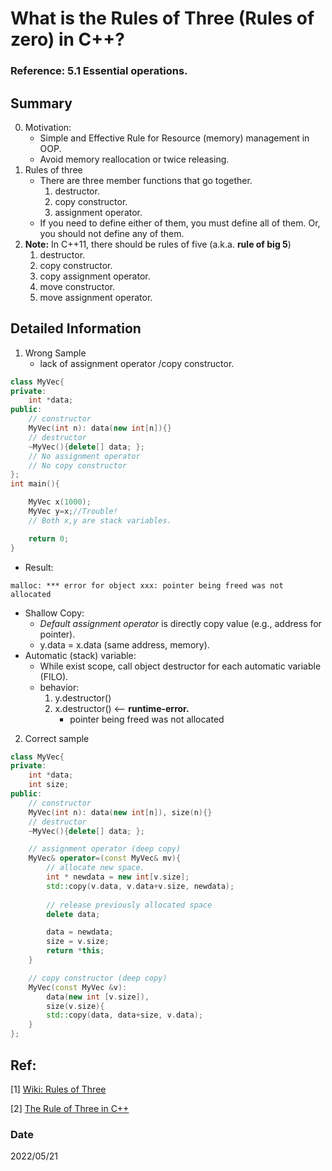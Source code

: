 # What is the Rules of Three (Rules of zero) in C++?

### Reference: 5.1 Essential operations. 

## Summary
0. Motivation:
    - Simple and Effective Rule for Resource (memory) management in OOP.    
    - Avoid memory reallocation or twice releasing.
1. Rules of three
    - There are three member functions that go together.
        1. destructor.
        2. copy constructor.
        3. assignment operator.
    - If you need to define either of them, you must define all of them. Or, you should not define any of them.
2. **Note:** In C++11, there should be rules of five (a.k.a. **rule of big 5**)
    1. destructor.
    2. copy constructor.
    3. copy assignment operator.
    4. move constructor.
    5. move assignment operator.

## Detailed Information
1. Wrong Sample 
    - lack of assignment operator /copy constructor.
~~~c++
class MyVec{
private:
    int *data;
public:
    // constructor
    MyVec(int n): data(new int[n]){}
    // destructor
    ~MyVec(){delete[] data; };
    // No assignment operator
    // No copy constructor
};
int main(){

    MyVec x(1000);
    MyVec y=x;//Trouble!
    // Both x,y are stack variables.

    return 0;
}
~~~
- Result:
~~~
malloc: *** error for object xxx: pointer being freed was not allocated
~~~
- Shallow Copy:
    - *Default assignment operator* is directly copy value (e.g., address for pointer).
    - y.data = x.data (same address, memory).
- Automatic (stack) variable:
    - While exist scope, call object destructor for each automatic variable (FILO).
    - behavior:
        1. y.destructor()
        2. x.destructor() <-- **runtime-error.**
            - pointer being freed was not allocated

2. Correct sample
~~~c++
class MyVec{
private:
    int *data;
    int size;
public:    
    // constructor
    MyVec(int n): data(new int[n]), size(n){}
    // destructor
    ~MyVec(){delete[] data; };

    // assignment operator (deep copy)
    MyVec& operator=(const MyVec& mv){
        // allocate new space.
        int * newdata = new int[v.size];
        std::copy(v.data, v.data+v.size, newdata);
        
        // release previously allocated space
        delete data;

        data = newdata;
        size = v.size;
        return *this;
    }

    // copy constructor (deep copy)
    MyVec(const MyVec &v):
        data(new int [v.size]),
        size(v.size){
        std::copy(data, data+size, v.data);
    }
};
~~~

## Ref:
[1] [Wiki: Rules of Three](https://en.wikipedia.org/wiki/Rule_of_three_(C%2B%2B_programming))

[2] [The Rule of Three in C++](https://srhuang.github.io/c++/2019/11/11/cplusplus-002.html)

### Date
2022/05/21